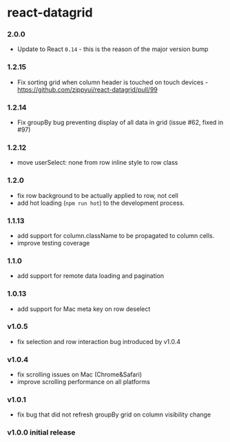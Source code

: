 react-datagrid
=================

### 2.0.0
 * Update to React `0.14` - this is the reason of the major version bump

### 1.2.15
 * Fix sorting grid when column header is touched on touch devices - https://github.com/zippyui/react-datagrid/pull/99

### 1.2.14
 * Fix groupBy bug preventing display of all data in grid (issue #62, fixed in #97)

### 1.2.12
 * move userSelect: none from row inline style to row class

### 1.2.0
 * fix row background to be actually applied to row, not cell
 * add hot loading (`npm run hot`) to the development process.

### 1.1.13
 * add support for column.className to be propagated to column cells.
 * improve testing coverage

### 1.1.0
 * add support for remote data loading and pagination

### 1.0.13
 * add support for Mac meta key on row deselect

### v1.0.5
 * fix selection and row interaction bug introduced by v1.0.4

### v1.0.4
 * fix scrolling issues on Mac (Chrome&Safari)
 * improve scrolling performance on all platforms

### v1.0.1
 * fix bug that did not refresh groupBy grid on column visibility change

### v1.0.0 initial release